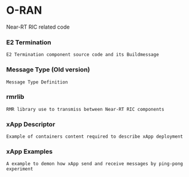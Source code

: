 # O-RAN
Near-RT RIC related code

### E2 Termination

    E2 Termination component source code and its Buildmessage


### Message Type (Old version)

    Message Type Definition 


### rmrlib

    RMR library use to transmiss between Near-RT RIC components


### xApp Descriptor

    Example of containers content required to describe xApp deployment


### xApp Examples

    A example to demon how xApp send and receive messages by ping-pong experiment

